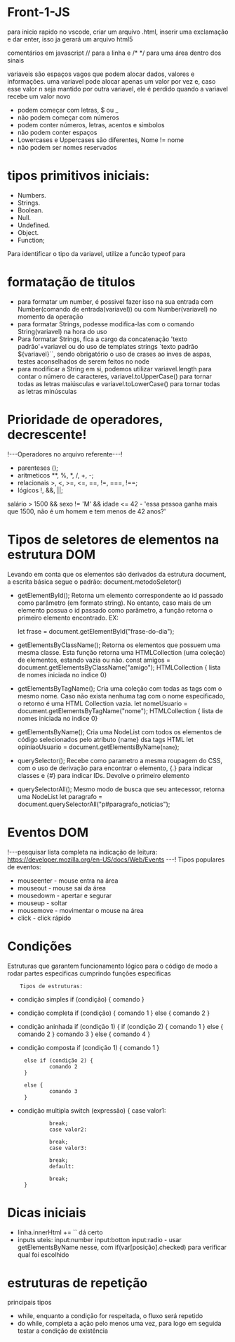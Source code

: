 # Front-1-JS

para inicio rapido no vscode, criar um arquivo .html, inserir uma exclamação e dar enter, isso ja gerará um arquivo html5

comentários em javascript // para a linha e /* */ para uma área dentro dos sinais

variaveis são espaços vagos que podem alocar dados, valores e informações. uma variavel pode alocar apenas um valor por vez e, caso esse valor n seja mantido por outra variavel, ele é perdido quando a variavel recebe um valor novo
- podem começar com letras, $ ou _
- não podem começar com números
- podem conter números, letras, acentos e simbolos
- não podem conter espaços
- Lowercases e Uppercases são diferentes, Nome != nome
- não podem ser nomes reservados

# tipos primitivos iniciais:
- Numbers.
- Strings.
- Boolean.
- Null.
- Undefined.
- Object. 
- Function;

 Para identificar o tipo da variavel, utilize a funcão typeof para

# formatação de titulos

- para formatar um number, é possivel fazer isso na sua entrada com Number(comando de entrada(variavel)) ou com Number(variavel) no momento da operação
- para formatar Strings, podesse modifica-las com o comando String(variavel) na hora do uso
- Para formatar Strings, fica a cargo da concatenação 'texto padrão'+variavel ou do uso de templates strings `texto padrão ${variavel}``, sendo obrigatório o uso de crases ao inves de aspas, testes aconselhados de serem feitos no node
- para modificar a String em si, podemos utilizar variavel.length para contar o número de caracteres, variavel.toUpperCase() para tornar todas as letras maiúsculas e variavel.toLowerCase() para tornar todas as letras minúsculas

# Prioridade de operadores, decrescente!
!---Operadores no arquivo referente---!

- parenteses ();
- aritmeticos **, %, *, /, +, -;
- relacionais >, <, >=, <=, ==, !=, ===, !==;
- lógicos !, &&, ||;

salário > 1500 && sexo != 'M' && idade <= 42 - 'essa pessoa ganha mais que 1500, não é um homem e tem menos de 42 anos?'

# Tipos de seletores de elementos na estrutura DOM
Levando em conta que os elementos são derivados da estrutura document, a escrita básica segue o padrão: 
    document.metodoSeletor()

- getElementById(); Retorna um elemento correspondente ao id passado como parâmetro (em formato string). No entanto, caso mais de um elemento possua o id passado como parâmetro, a função retorna o primeiro elemento encontrado. EX:
        <div id = "frase-motivacional" class = "conteudo">
        let frase = document.getElementById("frase-do-dia");

- getElementsByClassName(); Retorna os elementos que possuem uma mesma classe. Esta função retorna uma HTMLCollection (uma coleção) de elementos, estando vazia ou não.
        const amigos = document.getElementsByClassName("amigo");
        HTMLCollection { lista de nomes iniciada no indice 0}

- getElementsByTagName(); Cria uma coleção com todas as tags com o mesmo nome. Caso não exista nenhuma tag com o nome especificado, o retorno é uma HTML Collection vazia.
        let nomeUsuario = document.getElementsByTagName("nome");
        HTMLCollection { lista de nomes iniciada no indice 0}

- getElementsByName(); Cria uma NodeList com todos os elementos de código selecionados pelo atributo {name} dsa tags HTML
        let opiniaoUsuario = document.getElementsByName(`name`);

- querySelector(); Recebe como parametro a mesma roupagem do CSS, com o uso de derivação para encontrar o elemento, {.} para indicar classes e {#} para indicar IDs. Devolve o primeiro elemento

- querySelectorAll(); Mesmo modo de busca que seu antecessor, retorna uma NodeList
        let paragrafo = document.querySelectorAll("p#paragrafo_noticias");

# Eventos DOM
!---pesquisar lista completa na indicação de leitura: https://developer.mozilla.org/en-US/docs/Web/Events ---!
        Tipos populares de eventos:
- mouseenter - mouse entra na área
- mouseout - mouse sai da área
- mousedowm - apertar e segurar
- mouseup - soltar
- mousemove - movimentar o mouse na área
- click - click rápido

# Condições
Estruturas que garantem funcionamento lógico para o código de modo a rodar partes especificas cumprindo funções especificas

        Tipos de estruturas:
- condição simples
        if (condição) {
                comando
}

- condição completa
        if (condição) {
                comando 1
}       else {
                comando 2
}

- condição aninhada
        if (condição 1) {
                if (condição 2) {
                        comando 1
                }
                else {
                        comando 2 
                }
                comando 3
}       else {
                comando 4
}

- condição composta
        if (condição 1) {
                comando 1
        }

        else if (condição 2) {
                comando 2
        }

        else {
                comando 3
        }

- condição multipla
        switch (expressão) {
                case valor1:

                break;
                case valor2:

                break;
                case valor3:
        
                break;
                default:

                break;        
        }

# Dicas iniciais
- linha.innerHtml += `` dá certo
- inputs uteis:
input:number
input:botton
input:radio - usar getElementsByName nesse, com if(var[posição].checked) para verificar qual foi escolhido

# estruturas de repetição
principais tipos
- while, enquanto a condição for respeitada, o fluxo será repetido
- do while, completa a ação pelo menos uma vez, para logo em seguida testar a condição de existência
